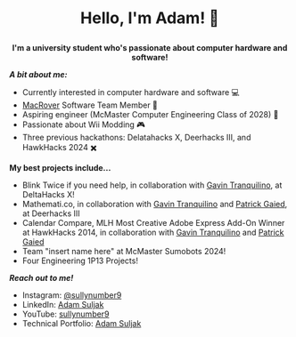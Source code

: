  # <p align="center"> Hello, I'm Adam! 👋

 __<p align="center"> I'm a university student who's passionate about computer hardware and software!__

  
  ___A bit about me:___

  - Currently interested in computer hardware and software 💻
  - [MacRover](https://github.com/MacRover) Software Team Member  🤖
  - Aspiring engineer (McMaster Computer Engineering Class of 2028) 🧲
  - Passionate about Wii Modding 🎮
  - Three previous hackathons: Delatahacks X, Deerhacks III, and HawkHacks 2024 ✖️

__My best projects include...__
  - Blink Twice if you need help, in collaboration with [Gavin Tranquilino](https://github.com/gavintranquilino), at DeltaHacks X!
  - Mathemati.co, in collaboration with [Gavin Tranquilino](https://github.com/gavintranquilino) and [Patrick Gaied](https://github.com/PatrickGaied), at Deerhacks III
  - Calendar Compare, MLH Most Creative Adobe Express Add-On Winner at HawkHacks 2014, in collaboration with [Gavin Tranquilino](https://github.com/gavintranquilino) and [Patrick Gaied](https://github.com/PatrickGaied)
  - Team "insert name here" at McMaster Sumobots 2024!
  - Four Engineering 1P13 Projects!

___Reach out to me!___
- Instagram: [@sullynumber9](https://www.instagram.com/sullynumber9/)
- LinkedIn: [Adam Suljak](https://www.linkedin.com/in/adam-suljak-1b3437282/)
- YouTube: [sullynumber9](https://www.youtube.com/@sullynumber9)
- Technical Portfolio: [Adam Suljak](https://bit.ly/adam-suljak)
